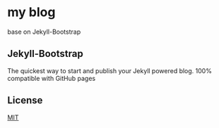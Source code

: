 
# my blog

base on Jekyll-Bootstrap 


## Jekyll-Bootstrap

The quickest way to start and publish your Jekyll powered blog. 100% compatible with GitHub pages


## License

[MIT](http://opensource.org/licenses/MIT)
